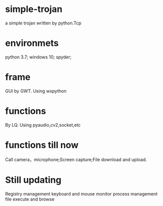 # simple-trojan
a simple trojan written by python.Tcp 

# environmets
python 3.7;  windows 10; spyder;

# frame
GUI by GWT. Using wxpython

# functions
By LQ. Using pyaudio,cv2,socket,etc

# functions till now
Call camera，microphone;Screen capture;File download and upload.

# Still updating
Registry management
keyboard and mouse monitor
process management
file execute and browse
